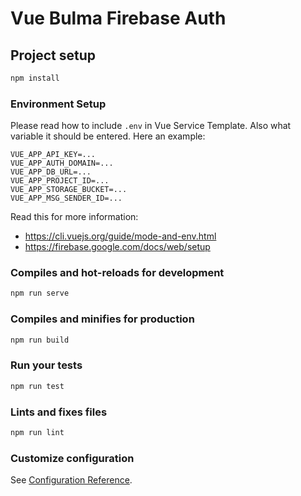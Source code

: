 # Vue Bulma Firebase Auth

## Project setup

```bash
npm install
```

### Environment Setup

Please read how to include `.env` in Vue Service Template. Also what variable it should be entered. Here an example:

```env
VUE_APP_API_KEY=...
VUE_APP_AUTH_DOMAIN=...
VUE_APP_DB_URL=...
VUE_APP_PROJECT_ID=...
VUE_APP_STORAGE_BUCKET=...
VUE_APP_MSG_SENDER_ID=...
```

Read this for more information:

* https://cli.vuejs.org/guide/mode-and-env.html
* https://firebase.google.com/docs/web/setup

### Compiles and hot-reloads for development

```bash
npm run serve
```

### Compiles and minifies for production

``` bash
npm run build
```

### Run your tests

```bash
npm run test
```

### Lints and fixes files

```bash
npm run lint
```

### Customize configuration

See [Configuration Reference](https://cli.vuejs.org/config/).

